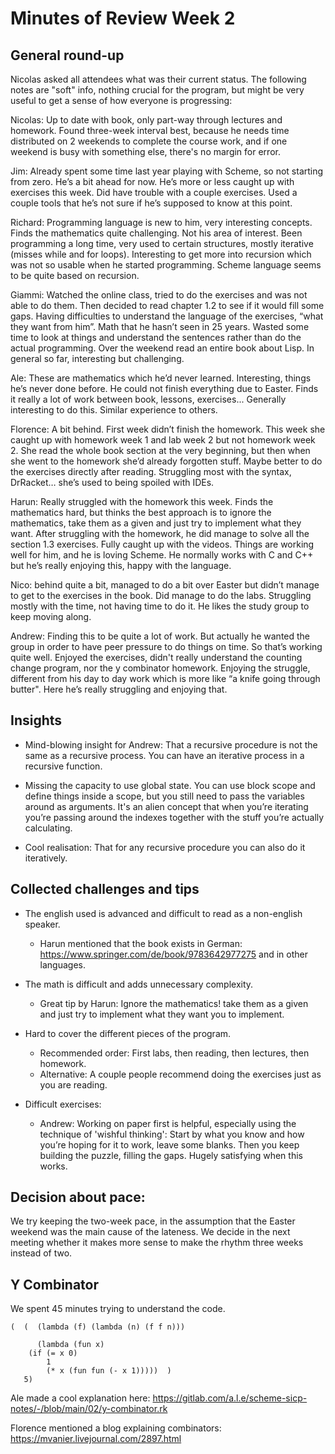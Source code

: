 # Minutes of Review Week 2

## General round-up

Nicolas asked all attendees what was their current status. The following notes are "soft" info, nothing crucial for the program, but might be very useful to get a sense of how everyone is progressing:

Nicolas: Up to date with book, only part-way through lectures and homework. Found three-week interval best, because he needs time distributed on 2 weekends to complete the course work, and if one weekend is busy with something else, there's no margin for error.

Jim: Already spent some time last year playing with Scheme, so not starting from zero. He’s a bit ahead for now. He’s more or less caught up with exercises this week. Did have trouble with a couple exercises. Used a couple tools that he’s not sure if he’s supposed to know at this point.

Richard: Programming language is new to him, very interesting concepts. Finds the mathematics quite challenging. Not his area of interest. Been programming a long time, very used to certain structures, mostly iterative (misses while and for loops). Interesting to get more into recursion which was not so usable when he started programming. Scheme language seems to be quite based on recursion.

Giammi: Watched the online class, tried to do the exercises and was not able to do them. Then decided to read chapter 1.2 to see if it would fill some gaps. Having difficulties to understand the language of the exercises, “what they want from him”. Math that he hasn’t seen in 25 years. Wasted some time to look at things and understand the sentences rather than do the actual programming. Over the weekend read an entire book about Lisp. In general so far, interesting but challenging.

Ale: These are mathematics which he’d never learned. Interesting, things he’s never done before. He could not finish everything due to Easter. Finds it really a lot of work between book, lessons, exercises... Generally interesting to do this. Similar experience to others.

Florence: A bit behind. First week didn’t finish the homework. This week she caught up with homework week 1 and lab week 2 but not homework week 2. She read the whole book section at the very beginning, but then when she went to the homework she’d already forgotten stuff. Maybe better to do the exercises directly after reading. Struggling most with the syntax, DrRacket… she’s used to being spoiled with IDEs.

Harun: Really struggled with the homework this week. Finds the mathematics hard, but thinks the best approach is to ignore the mathematics, take them as a given and just try to implement what they want. After struggling with the homework, he did manage to solve all the section 1.3 exercises. Fully caught up with the videos. Things are working well for him, and he is loving Scheme. He normally works with C and C++ but he’s really enjoying this, happy with the language.

Nico: behind quite a bit, managed to do a bit over Easter but didn’t manage to get to the exercises in the book. Did manage to do the labs. Struggling mostly with the time, not having time to do it. He likes the study group to keep moving along.

Andrew: Finding this to be quite a lot of work. But actually he wanted the group in order to have peer pressure to do things on time. So that’s working quite well.
Enjoyed the exercises, didn't really understand the counting change program, nor the y combinator homework. Enjoying the struggle, different from his day to day work which is more like “a knife going through butter". Here he’s really struggling and enjoying that.


## Insights

- Mind-blowing insight for Andrew: That a recursive procedure is not the same as a recursive process. You can have an iterative process in a recursive function.

- Missing the capacity to use global state. You can use block scope and define things inside a scope, but you still need to pass the variables around as arguments. It's an alien concept that when you’re iterating you’re passing around the indexes together with the stuff you’re actually calculating.

- Cool realisation: That for any recursive procedure you can also do it iteratively.


## Collected challenges and tips

- The english used is advanced and difficult to read as a non-english speaker.
	- Harun mentioned that the book exists in German: https://www.springer.com/de/book/9783642977275 and in other languages.

- The math is difficult and adds unnecessary complexity.
	- Great tip by Harun: Ignore the mathematics! take them as a given and just try to implement what they want you to implement.

- Hard to cover the different pieces of the program.
	- Recommended order: First labs, then reading, then lectures, then homework.
	- Alternative: A couple people recommend doing the exercises just as you are reading.

- Difficult exercises:
	- Andrew: Working on paper first is helpful, especially using the technique of 'wishful thinking': Start by what you know and how you’re hoping for it to work, leave some blanks. Then you keep building the puzzle, filling the gaps. Hugely satisfying when this works.


## Decision about pace:

We try keeping the two-week pace, in the assumption that the Easter weekend 
was the main cause of the lateness. We decide in the next meeting whether
it makes more sense to make the rhythm three weeks instead of two.

## Y Combinator

We spent 45 minutes trying to understand the code.

    (  (  (lambda (f) (lambda (n) (f f n)))

          (lambda (fun x)
    	(if (= x 0)
    	    1
    	    (* x (fun fun (- x 1)))))  )
       5)

Ale made a cool explanation here:
 https://gitlab.com/a.l.e/scheme-sicp-notes/-/blob/main/02/y-combinator.rk

Florence mentioned a blog explaining combinators:
https://mvanier.livejournal.com/2897.html